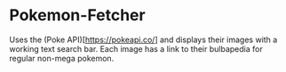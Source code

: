 # Pokemon-Fetcher
Uses the (Poke API)[https://pokeapi.co/] and displays their images with a working text search bar. Each image has a link to their bulbapedia for regular non-mega pokemon.
